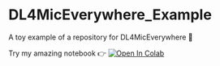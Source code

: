 # DL4MicEverywhere_Example
A toy example of a repository for DL4MicEverywhere 🤗

Try my amazing notebook 👉 [![Open In Colab](https://colab.research.google.com/assets/colab-badge.svg)](https://colab.research.google.com/github/IvanHCenalmor/DL4MicEverywhere_Example/blob/main/MyCoolNotebook.ipynb)
